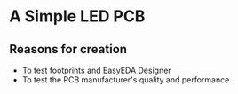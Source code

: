 # A Simple LED PCB

## Reasons for creation

- To test footprints and EasyEDA Designer
- To test the PCB manufacturer's quality and performance
